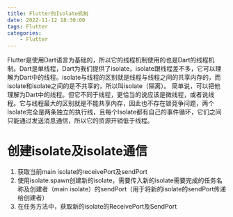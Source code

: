 ```yaml
---
title: Flutter的Isolate机制
date: 2022-11-12 18:30:00
tags: Flutter
categories:
    - Flutter
---
```

Flutter是使用Dart语言为基础的，所以它的线程机制使用的也是Dart的线程机制。Dart是单线程，Dart为我们提供了isolate，isolate跟线程差不多，它可以理解为Dart中的线程。isolate与线程的区别就是线程与线程之间的共享内存的，而isolate和isolate之间的是不共享的，所以叫isolate（隔离）。
简单说，可以把他理解为Dart中的线程。但它不同于线程，更恰当的说应该是微线程，或者说线程。它与线程最大的区别就是不能共享内存，因此也不存在锁竞争问题，两个Isolate完全是两条独立的执行线，且每个Isolate都有自己的事件循环，它们之间只能通过发送消息通信，所以它的资源开销低于线程。

# 创建isolate及isolate通信
1. 获取当前main isolate的receivePort及sendPort
2. 使用isolate.spawn创建新的isolate，需要传入新的isolate需要完成的任务名称及创建者（main isolate）的sendPort（用于将新的isolate的sendPort传递给创建者）
3. 在任务方法中，获取新的isolate的ReceivePort及SendPort